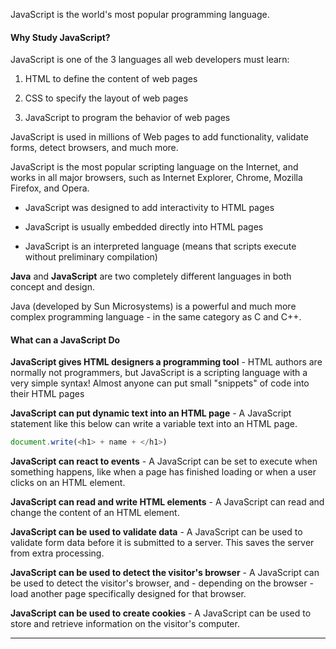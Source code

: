 
JavaScript is the world's most popular programming language.
#### Why Study JavaScript?

JavaScript is one of the 3 languages all web developers must learn:

   1. HTML to define the content of web pages

   2. CSS to specify the layout of web pages

   3. JavaScript to program the behavior of web pages

JavaScript is used in millions of Web pages to add functionality, validate forms, detect browsers, and much more.

JavaScript is the most popular scripting language on the Internet, and works in all major browsers, such as Internet Explorer, Chrome, Mozilla Firefox, and Opera.

- JavaScript was designed to add interactivity to HTML pages

- JavaScript is usually embedded directly into HTML pages

- JavaScript is an interpreted language (means that scripts execute without preliminary compilation)

**Java** and **JavaScript** are two completely different languages in both concept and design.

Java (developed by Sun Microsystems) is a powerful and much more complex programming language - in the same category as C and C++.


#### What can a JavaScript Do

**JavaScript gives HTML designers a programming tool** - HTML authors are normally not
programmers, but JavaScript is a scripting language with a very simple syntax! Almost anyone can
put small "snippets" of code into their HTML pages

**JavaScript can put dynamic text into an HTML page** - A JavaScript statement like this below can write a variable text into an HTML page.

```javascript
document.write(<h1> + name + </h1>)
```

**JavaScript can react to events** - A JavaScript can be set to execute when something happens,
like when a page has finished loading or when a user clicks on an HTML element.

**JavaScript can read and write HTML elements** - A JavaScript can read and change the content
of an HTML element.

**JavaScript can be used to validate data** - A JavaScript can be used to validate form data before
it is submitted to a server. This saves the server from extra processing.

**JavaScript can be used to detect the visitor's browser** - A JavaScript can be used to detect the
visitor's browser, and - depending on the browser - load another page specifically designed for that browser.

**JavaScript can be used to create cookies** - A JavaScript can be used to store and retrieve
information on the visitor's computer.

---


